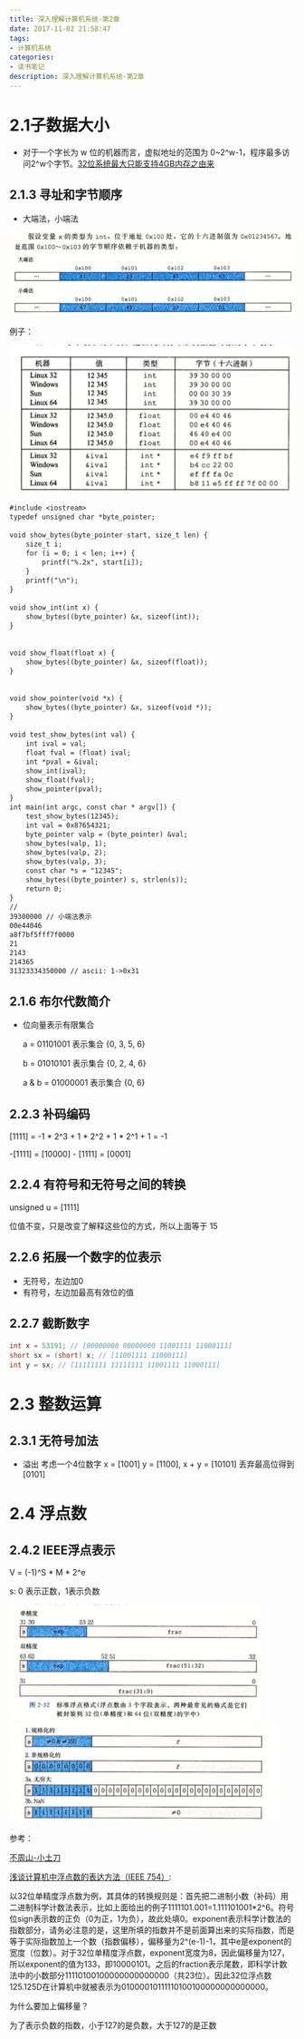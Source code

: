 ```yaml
---
title: 深入理解计算机系统-第2章
date: 2017-11-02 21:58:47
tags:
- 计算机系统
categories:
- 读书笔记
description: 深入理解计算机系统-第2章
---
```


# 2.1子数据大小
* 对于一个字长为 w 位的机器而言，虚拟地址的范围为 0~2^w-1，程序最多访问2^w个字节。[32位系统最大只能支持4GB内存之由来](http://www.cnblogs.com/dolphin0520/archive/2013/05/31/3110555.html)

## 2.1.3 寻址和字节顺序
* 大端法，小端法

![csapp/1.jpg](csapp-2/1.png)

例子：


![csapp/1.jpg](csapp-2/2.png)

```
#include <iostream>
typedef unsigned char *byte_pointer;

void show_bytes(byte_pointer start, size_t len) {
    size_t i;
    for (i = 0; i < len; i++) {
        printf("%.2x", start[i]);
    }
    printf("\n");
}

void show_int(int x) {
    show_bytes((byte_pointer) &x, sizeof(int));
}


void show_float(float x) {
    show_bytes((byte_pointer) &x, sizeof(float));
}


void show_pointer(void *x) {
    show_bytes((byte_pointer) &x, sizeof(void *));
}

void test_show_bytes(int val) {
    int ival = val;
    float fval = (float) ival;
    int *pval = &ival;
    show_int(ival);
    show_float(fval);
    show_pointer(pval);
}
int main(int argc, const char * argv[]) {
    test_show_bytes(12345);
    int val = 0x87654321;
    byte_pointer valp = (byte_pointer) &val;
    show_bytes(valp, 1);
    show_bytes(valp, 2);
    show_bytes(valp, 3);
    const char *s = "12345";
    show_bytes((byte_pointer) s, strlen(s));
    return 0;
}
//
39300000 // 小端法表示
00e44046
a8f7bf5fff7f0000
21
2143
214365
31323334350000 // ascii: 1->0x31
```

## 2.1.6 布尔代数简介
* 位向量表示有限集合
	
	a = 01101001 表示集合 {0, 3, 5, 6}
	
	b = 01010101 表示集合 {0, 2, 4, 6}
	
	a & b = 01000001 表示集合 {0, 6}
	
## 2.2.3 补码编码

[1111] = -1 * 2^3 + 1 * 2^2 + 1 * 2^1 + 1 = -1

-[1111] = [10000] - [1111] = [0001]

## 2.2.4 有符号和无符号之间的转换

unsigned u = [1111]

位值不变，只是改变了解释这些位的方式，所以上面等于 15

## 2.2.6 拓展一个数字的位表示

* 无符号，左边加0
* 有符号，左边加最高有效位的值

## 2.2.7 截断数字

```c
int x = 53191; // [00000000 00000000 11001111 11000111]
short sx = (short) x; // [11001111 11000111]
int y = sx; // [11111111 11111111 11001111 11000111]
```

# 2.3 整数运算
## 2.3.1 无符号加法
* 溢出
 考虑一个4位数字 x = [1001] y = [1100], x + y = [10101] 丢弃最高位得到 [0101]
 
# 2.4 浮点数
## 2.4.2 IEEE浮点表示

V = (-1)^S * M * 2^e

s: 0 表示正数，1表示负数

![csapp/1.jpg](csapp-2/3.png)
![csapp/1.jpg](csapp-2/4.png)

参考：

[不周山-小土刀](http://wdxtub.com/2016/04/16/thin-csapp-1/)

[浅谈计算机中浮点数的表达方法（IEEE 754）](http://zhan.renren.com/programming4idiots?gid=3602888498026486936&checked=true):

以32位单精度浮点数为例，其具体的转换规则是：首先把二进制小数（补码）用二进制科学计数法表示，比如上面给出的例子1111101.001=1.111101001*2^6。符号位sign表示数的正负（0为正，1为负），故此处填0。exponent表示科学计数法的指数部分，请务必注意的是，这里所填的指数并不是前面算出来的实际指数，而是等于实际指数加上一个数（指数偏移），偏移量为2^(e-1)-1，其中e是exponent的宽度（位数）。对于32位单精度浮点数，exponent宽度为8，因此偏移量为127，所以exponent的值为133，即10000101。之后的fraction表示尾数，即科学计数法中的小数部分11110100100000000000000（共23位）。因此32位浮点数125.125D在计算机中就被表示为01000010111110100100000000000000。

为什么要加上偏移量？

为了表示负数的指数，小于127的是负数，大于127的是正数

